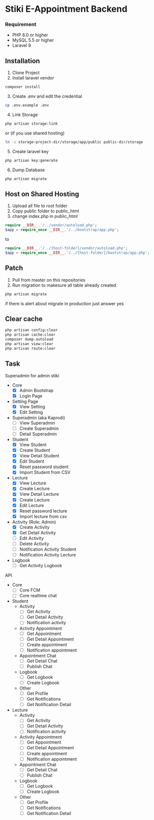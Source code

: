 Stiki E-Appointment Backend
==========

### Requirement
- PHP 8.0 or higher
- MySQL 5.5 or higher
- Laravel 9

## Installation

1. Clone Project
2. Install laravel vendor

```bash
composer install
``` 

3. Create .env and edit the credential

```bash
cp .env.example .env
```

4. Link Storage
```bash
php artisan storage:link
```

or (if you use shared hosting)
```bash
ln -s storage-project-dir/storage/app/public public-dir/storage
``` 

5. Create laravel key

```bash
php artisan key:generate
```

6. Dump Database

```bash
php artisan migrate
```

## Host on Shared Hosting
1. Upload all file to root folder
2. Copy public folder to public_html
3. change index.php in public_html
```php
require __DIR__.'/../vendor/autoload.php';
$app = require_once __DIR__.'/../bootstrap/app.php';
```
to
```php
require __DIR__.'/../{host-folder}/vendor/autoload.php';
$app = require_once __DIR__.'/../{host-folder}/bootstrap/app.php';
```

## Patch
1. Pull from master on this repositories
2. Run migration to makesure all table already created
``` bash
php artisan migrate
```
if there is alert about migrate in production just answer yes


## Clear cache
```bash
php artisan config:clear
php artisan cache:clear
composer dump-autoload
php artisan view:clear
php artisan route:clear
```

## Task

Superadmin for admin stiki
- Core
  - [x] Admin Bootstrap
  - [x] Login Page
- Setting Page
  - [x] View Setting
  - [x] Edit Setting
- Superadmin (aka Kaprodi)
  - [ ] View Superadmin
  - [ ] Create Superadmin
  - [ ] Detail Superadmin
- Student
  - [x] View Student
  - [x] Create Student
  - [x] View Detail Student
  - [x] Edit Student
  - [x] Reset password student
  - [x] Import Student from CSV
- Lecture 
  - [x] View Lecture
  - [x] Create Lecture
  - [x] View Detail Lecture
  - [x] Create Lecture
  - [x] Edit Lecture
  - [x] Reset password lecture
  - [x] Import lecture from csv
- Activity (Role: Admin)
  - [x] Create Activity
  - [x] Get Detail Activity
  - [ ] Edit Activity
  - [ ] Delete Activity
  - [ ] Notification Activity Student
  - [ ] Notification Activity Lecture
- Logbook
  - [ ] Get Activity Logbook

API
- Core
    - [ ] Core FCM
    - [ ] Core realtime chat

- Student
  - Activity
    - [ ] Get Activity
    - [ ] Get Detail Activity
    - [ ] Notification activity
  - Activity Appointment
    - [ ] Get Appointment
    - [ ] Get Detail Appointment
    - [ ] Create appointment
    - [ ] Notification appointment
  - Appointment Chat
    - [ ] Get Detail Chat
    - [ ] Publish Chat    
  - Logbook
    - [ ] Get Logbook
    - [ ] Create Logbook
  - Other
    - [ ] Get Profile
    - [ ] Get Notifications
    - [ ] Get Notification Detail
    
- Lecture
  - Activity
    - [ ] Get Activity
    - [ ] Get Detail Activity
    - [ ] Notification activity
  - Activity Appointment
    - [ ] Get Appointment
    - [ ] Get Detail Appointment
    - [ ] Create appointment
    - [ ] Notification appointment
  - Appointment Chat
    - [ ] Get Detail Chat
    - [ ] Publish Chat    
  - Logbook
    - [ ] Get Logbook
    - [ ] Create Logbook
  - Other
    - [ ] Get Profile
    - [ ] Get Notifications
    - [ ] Get Notification Detail
